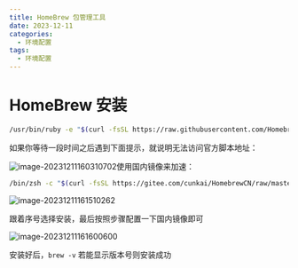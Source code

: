 ```yaml
---
title: HomeBrew 包管理工具
date: 2023-12-11
categories:
  - 环境配置
tags:
  - 环境配置
---
```

# HomeBrew 安装

```bash
/usr/bin/ruby -e "$(curl -fsSL https://raw.githubusercontent.com/Homebrew/install/master/install)"
```

如果你等待一段时间之后遇到下面提示，就说明无法访问官方脚本地址：

![image-20231211160310702](https://xinwang-1258200068.cos.ap-guangzhou.myqcloud.com/imgs/202312111603734.png)使用国内镜像来加速：

```bash
/bin/zsh -c "$(curl -fsSL https://gitee.com/cunkai/HomebrewCN/raw/master/Homebrew.sh)"
```

![image-20231211161510262](https://xinwang-1258200068.cos.ap-guangzhou.myqcloud.com/imgs/202312111615284.png)

跟着序号选择安装，最后按照步骤配置一下国内镜像即可

![image-20231211161600600](https://xinwang-1258200068.cos.ap-guangzhou.myqcloud.com/imgs/202312111616616.png)

安装好后，`brew -v` 若能显示版本号则安装成功